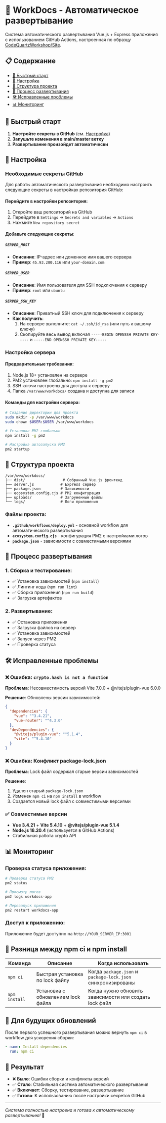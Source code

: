 # 🚀 WorkDocs - Автоматическое развертывание

Система автоматического развертывания Vue.js + Express приложения с использованием GitHub Actions, настроенная по образцу [CodeQuartzWorkshop/Site](https://raw.githubusercontent.com/CodeQuartzWorkshop/Site/refs/heads/main/.github/workflows/deploy.yml).

## 📋 Содержание

- [🚀 Быстрый старт](#-быстрый-старт)
- [🔧 Настройка](#-настройка)
- [📁 Структура проекта](#-структура-проекта)
- [🔄 Процесс развертывания](#-процесс-развертывания)
- [🛠️ Исправленные проблемы](#️-исправленные-проблемы)
- [📊 Мониторинг](#-мониторинг)

## 🚀 Быстрый старт

1. **Настройте секреты в GitHub** (см. [Настройка](#-настройка))
2. **Запушьте изменения в main/master ветку**
3. **Развертывание произойдет автоматически**

## 🔧 Настройка

### Необходимые секреты GitHub

Для работы автоматического развертывания необходимо настроить следующие секреты в настройках репозитория GitHub:

#### Перейдите в настройки репозитория:

1. Откройте ваш репозиторий на GitHub
2. Перейдите в `Settings` → `Secrets and variables` → `Actions`
3. Нажмите `New repository secret`

#### Добавьте следующие секреты:

##### `SERVER_HOST`

- **Описание**: IP-адрес или доменное имя вашего сервера
- **Пример**: `45.93.200.116` или `your-domain.com`

##### `SERVER_USER`

- **Описание**: Имя пользователя для SSH подключения к серверу
- **Пример**: `root` или `ubuntu`

##### `SERVER_SSH_KEY`

- **Описание**: Приватный SSH ключ для подключения к серверу
- **Как получить**:
  1. На сервере выполните: `cat ~/.ssh/id_rsa` (или путь к вашему ключу)
  2. Скопируйте весь вывод включая `-----BEGIN OPENSSH PRIVATE KEY-----` и `-----END OPENSSH PRIVATE KEY-----`

### Настройка сервера

#### Предварительные требования:

1. Node.js 18+ установлен на сервере
2. PM2 установлен глобально: `npm install -g pm2`
3. SSH ключи настроены для доступа к серверу
4. Папка `/var/www/workdocs/` создана и доступна для записи

#### Команды для настройки сервера:

```bash
# Создание директории для проекта
sudo mkdir -p /var/www/workdocs
sudo chown $USER:$USER /var/www/workdocs

# Установка PM2 глобально
npm install -g pm2

# Настройка автозапуска PM2
pm2 startup
```

## 📁 Структура проекта

```
/var/www/workdocs/
├── dist/                 # Собранный Vue.js фронтенд
├── server.js            # Express сервер
├── package.json         # Зависимости
├── ecosystem.config.cjs # PM2 конфигурация
├── uploads/             # Загруженные файлы
└── logs/                # Логи приложения
```

### Файлы проекта:

- **`.github/workflows/deploy.yml`** - основной workflow для автоматического развертывания
- **`ecosystem.config.cjs`** - конфигурация PM2 с настройками логов
- **`package.json`** - зависимости с совместимыми версиями

## 🔄 Процесс развертывания

### 1. Сборка и тестирование:

- ✅ Установка зависимостей (`npm install`)
- ✅ Линтинг кода (`npm run lint`)
- ✅ Сборка приложения (`npm run build`)
- ✅ Загрузка артефактов

### 2. Развертывание:

- ✅ Остановка приложения
- ✅ Загрузка файлов на сервер
- ✅ Установка зависимостей
- ✅ Запуск через PM2
- ✅ Проверка статуса

<!-- Раздел про внешний uploads удалён: используем локальную папку uploads рядом с приложением. -->

<!-- Раздел откатов удалён: бэкапы не используются -->

## 🛠️ Исправленные проблемы

### ❌ Ошибка: `crypto.hash is not a function`

**Проблема**: Несовместимость версий Vite 7.0.0 + @vitejs/plugin-vue 6.0.0

**Решение**: Обновлены версии зависимостей:

```json
{
  "dependencies": {
    "vue": "^3.4.21",
    "vue-router": "^4.3.0"
  },
  "devDependencies": {
    "@vitejs/plugin-vue": "^5.1.4",
    "vite": "^5.4.10"
  }
}
```

### ❌ Ошибка: Конфликт package-lock.json

**Проблема**: Lock файл содержал старые версии зависимостей

**Решение**:

1. Удален старый `package-lock.json`
2. Изменен `npm ci` на `npm install` в workflow
3. Создается новый lock файл с совместимыми версиями

### ✅ Совместимые версии

- **Vue 3.4.21** + **Vite 5.4.10** + **@vitejs/plugin-vue 5.1.4**
- **Node.js 18.20.4** (используется в GitHub Actions)
- Стабильная работа crypto API

## 📊 Мониторинг

### Проверка статуса приложения:

```bash
# Проверка статуса PM2
pm2 status

# Просмотр логов
pm2 logs workdocs-app

# Перезапуск приложения
pm2 restart workdocs-app
```

### Доступ к приложению:

Приложение будет доступно на `http://YOUR_SERVER_IP:3001`

## 🔄 Разница между npm ci и npm install

| Команда       | Описание                           | Когда использовать                                          |
| ------------- | ---------------------------------- | ----------------------------------------------------------- |
| `npm ci`      | Быстрая установка по lock файлу    | Когда `package.json` и `package-lock.json` синхронизированы |
| `npm install` | Установка с обновлением lock файла | Когда нужно обновить зависимости или создать lock файл      |

## 📝 Для будущих обновлений

После первого успешного развертывания можно вернуть `npm ci` в workflow для ускорения сборки:

```yaml
- name: Install dependencies
  run: npm ci
```

## 🎯 Результат

- ❌ **Было**: Ошибки сборки и конфликты версий
- ✅ **Стало**: Стабильная система автоматического развертывания
- ✅ **Включает**: Сборку, тестирование, развертывание
- ✅ **Готово**: К использованию после настройки секретов GitHub

---

_Система полностью настроена и готова к автоматическому развертыванию!_ 🎉
